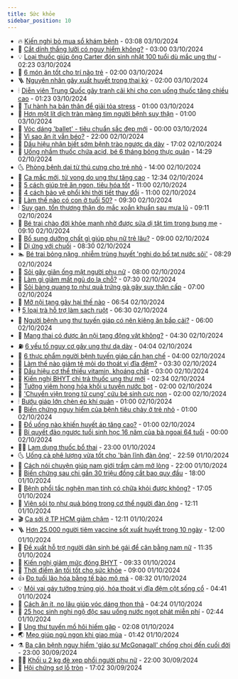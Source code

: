 ```yaml
---
title: Sức khỏe
sidebar_position: 10
---
```


<!-- vnexpress-suc-khoe:START -->
- 🔥 [Kiến nghị bỏ mua sổ khám bệnh](https://vnexpress.net/kien-nghi-bo-mua-so-kham-benh-giay-4799646.html) - 03:08 03/10/2024
- 🥰 [Cắt dính thắng lưỡi có nguy hiểm không?](https://vnexpress.net/cat-dinh-thang-luoi-co-nguy-hiem-khong-4799644.html) - 03:00 03/10/2024
- 💡 [Loại thuốc giúp ông Carter đón sinh nhật 100 tuổi dù mắc ung thư](https://vnexpress.net/loai-thuoc-giup-ong-carter-don-sinh-nhat-100-tuoi-du-mac-ung-thu-4799510.html) - 02:23 03/10/2024
- 🤗 [6 món ăn tốt cho trí não trẻ](https://vnexpress.net/6-mon-an-tot-cho-tri-nao-tre-4799597.html) - 02:00 03/10/2024
- 🪜 [Nguyên nhân gây xuất huyết trong thai kỳ](https://vnexpress.net/nguyen-nhan-gay-xuat-huyet-trong-thai-ky-4799595.html) - 02:00 03/10/2024
- 🕯 [Diễn viên Trung Quốc gây tranh cãi khi cho con uống thuốc tăng chiều cao](https://vnexpress.net/dien-vien-trung-quoc-gay-tranh-cai-khi-cho-con-uong-thuoc-tang-chieu-cao-4799485.html) - 01:23 03/10/2024
- 🤭 [Tự hành hạ bản thân để giải tỏa stress](https://vnexpress.net/hoi-chung-tra-tan-ban-than-de-giai-toa-stress-4798412.html) - 01:00 03/10/2024
- 👀 [Hơn một lít dịch tràn màng tim người bệnh suy thận](https://vnexpress.net/hon-mot-lit-dich-tran-mang-tim-nguoi-benh-suy-than-4799593.html) - 01:00 03/10/2024
- 🌋 [Vóc dáng &#39;ballet&#39; - tiêu chuẩn sắc đẹp mới](https://vnexpress.net/voc-dang-ballet-tieu-chuan-sac-dep-moi-4799472.html) - 00:00 03/10/2024
- 🫶 [Vì sao ăn ít vẫn béo?](https://vnexpress.net/vi-sao-an-it-van-beo-4799261.html) - 22:00 02/10/2024
- 🦆 [Dấu hiệu nhận biết sớm bệnh trào ngược dạ dày](https://vnexpress.net/dau-hieu-nhan-biet-som-benh-trao-nguoc-da-day-4798307.html) - 17:02 02/10/2024
- 🚀 [Uống nhầm thuốc chứa acid, bé 6 tháng bỏng thực quản](https://vnexpress.net/uong-nham-thuoc-chua-acid-be-6-thang-bong-thuc-quan-4799387.html) - 14:29 02/10/2024
- 🌜 [Phòng bệnh dại từ thú cưng cho trẻ nhỏ](https://vnexpress.net/phong-benh-dai-tu-thu-cung-cho-tre-nho-4799511.html) - 14:00 02/10/2024
- 🧰 [Ca mắc mới, tử vong do ung thư tăng cao](https://vnexpress.net/ca-mac-moi-tu-vong-do-ung-thu-tang-cao-4799549.html) - 12:34 02/10/2024
- 💫 [5 cách giúp trẻ ăn ngon, tiêu hóa tốt](https://vnexpress.net/5-cach-giup-tre-an-ngon-tieu-hoa-tot-4799350.html) - 11:00 02/10/2024
- 🌝 [4 cách bảo vệ phổi khi thời tiết thay đổi](https://vnexpress.net/4-cach-bao-ve-phoi-khi-thoi-tiet-thay-doi-4799302.html) - 11:00 02/10/2024
- 🗽 [Làm thế nào có con ở tuổi 50?](https://vnexpress.net/lam-the-nao-co-con-o-tuoi-50-4799326.html) - 09:30 02/10/2024
- 🕯 [Suy gan, tổn thương thận do mắc xoắn khuẩn sau mưa lũ](https://vnexpress.net/suy-gan-ton-thuong-than-do-mac-xoan-khuan-sau-mua-lu-4799357.html) - 09:11 02/10/2024
- 🦅 [Bé trai chào đời khỏe mạnh nhờ được sửa dị tật tim trong bụng mẹ](https://vnexpress.net/be-trai-chao-doi-khoe-manh-nho-duoc-sua-di-tat-tim-trong-bung-me-4799438.html) - 09:10 02/10/2024
- 🦆 [Bổ sung dưỡng chất gì giúp phụ nữ trẻ lâu?](https://vnexpress.net/bo-sung-duong-chat-gi-giup-phu-nu-tre-lau-4799398.html) - 09:00 02/10/2024
- 🎊 [Dị ứng với chuối](https://vnexpress.net/di-ung-voi-chuoi-4799288.html) - 08:30 02/10/2024
- 🏊 [Bé trai bỏng nặng, nhiễm trùng huyết &#39;nghi do bố tạt nước sôi&#39;](https://vnexpress.net/be-trai-bong-nang-nhiem-trung-huyet-nghi-do-bo-tat-nuoc-soi-4799426.html) - 08:29 02/10/2024
- 📝 [Sỏi gây giãn ống mật người phụ nữ](https://vnexpress.net/soi-gay-gian-ong-mat-nguoi-phu-nu-4799391.html) - 08:00 02/10/2024
- 💯 [Làm gì giảm mất ngủ do lạ chỗ?](https://vnexpress.net/lam-gi-giam-mat-ngu-do-la-cho-4799353.html) - 07:30 02/10/2024
- 🌊 [Sỏi bàng quang to như quả trứng gà gây suy thận cấp](https://vnexpress.net/soi-bang-quang-to-nhu-qua-trung-ga-gay-suy-than-cap-4799382.html) - 07:00 02/10/2024
- 🚀 [Mỡ nội tạng gây hại thế nào](https://vnexpress.net/mo-noi-tang-gay-hai-the-nao-4799233.html) - 06:54 02/10/2024
- 🕴 [5 loại trà hỗ trợ làm sạch ruột](https://vnexpress.net/5-loai-tra-ho-tro-lam-sach-ruot-4799317.html) - 06:30 02/10/2024
- 🗽 [Người bệnh ung thư tuyến giáp có nên kiêng ăn bắp cải?](https://vnexpress.net/nguoi-benh-ung-thu-tuyen-giap-co-nen-kieng-an-bap-cai-4799330.html) - 06:00 02/10/2024
- 🎡 [Mang thai có được ăn nội tạng động vật không?](https://vnexpress.net/mang-thai-co-duoc-an-noi-tang-dong-vat-khong-4799306.html) - 04:30 02/10/2024
- ⛽️ [6 yếu tố nguy cơ gây ung thư dạ dày](https://vnexpress.net/6-yeu-to-nguy-co-gay-ung-thu-da-day-4798306.html) - 04:04 02/10/2024
- 🦆 [6 thực phẩm người bệnh tuyến giáp cần hạn chế](https://vnexpress.net/6-thuc-pham-nguoi-benh-tuyen-giap-can-han-che-4799290.html) - 04:00 02/10/2024
- 🤩 [Làm thế nào giảm tê mỏi do thoát vị đĩa đệm?](https://vnexpress.net/lam-the-nao-giam-te-moi-do-thoat-vi-dia-dem-4799259.html) - 03:30 02/10/2024
- 🦒 [Dấu hiệu cơ thể thiếu vitamin, khoáng chất](https://vnexpress.net/dau-hieu-co-the-thieu-vitamin-khoang-chat-4799216.html) - 03:00 02/10/2024
- 💫 [Kiến nghị BHYT chi trả thuốc ung thư mới](https://vnexpress.net/kien-nghi-bhyt-chi-tra-thuoc-ung-thu-moi-4799132.html) - 02:34 02/10/2024
- 🐘 [Tưởng viêm họng hóa khối u tuyến nước bọt](https://vnexpress.net/tuong-viem-hong-hoa-khoi-u-tuyen-nuoc-bot-4799211.html) - 02:00 02/10/2024
- 🚀 [&#39;Chuyển viện trong tử cung&#39; cứu bé sinh cực non](https://vnexpress.net/chuyen-vien-trong-tu-cung-cuu-be-sinh-cuc-non-4799141.html) - 02:00 02/10/2024
- 🕯 [Bướu giáp lớn chèn ép khí quản](https://vnexpress.net/buou-giap-lon-chen-ep-khi-quan-4799144.html) - 01:00 02/10/2024
- 🦏 [Biến chứng nguy hiểm của bệnh tiêu chảy ở trẻ nhỏ](https://vnexpress.net/bien-chung-nguy-hiem-cua-benh-tieu-chay-o-tre-nho-4799092.html) - 01:00 02/10/2024
- 🦄 [Đồ uống nào khiến huyết áp tăng cao?](https://vnexpress.net/do-uong-nao-khien-huyet-ap-tang-cao-4799028.html) - 01:00 02/10/2024
- 🦒 [Bí quyết đảo ngược tuổi sinh học 16 năm của bà ngoại 64 tuổi](https://vnexpress.net/bi-quyet-dao-nguoc-tuoi-sinh-hoc-16-nam-cua-ba-ngoai-64-tuoi-4799078.html) - 00:00 02/10/2024
- 👨‍🏫 [Lạm dụng thuốc bổ thai](https://vnexpress.net/ruoc-hoa-do-lam-dung-thuoc-bo-thai-4798890.html) - 23:00 01/10/2024
- 🌜 [Uống cà phê lượng vừa tốt cho &#39;bản lĩnh đàn ông&#39;](https://vnexpress.net/uong-ca-phe-luong-vua-tot-cho-ban-linh-dan-ong-4799045.html) - 22:59 01/10/2024
- 🚀 [Cách nói chuyện giúp nam giới trầm cảm mở lòng](https://vnexpress.net/cach-noi-chuyen-giup-nam-gioi-tram-cam-mo-long-4798765.html) - 22:00 01/10/2024
- 💃 [Biến chứng sau chi gần 30 triệu đồng cắt bao quy đầu](https://vnexpress.net/bien-chung-sau-chi-gan-30-trieu-dong-cat-bao-quy-dau-4799022.html) - 18:00 01/10/2024
- 💯 [Bệnh phổi tắc nghẽn mạn tính có chữa khỏi được không?](https://vnexpress.net/benh-phoi-tac-nghen-man-tinh-co-chua-khoi-duoc-khong-4798522.html) - 17:05 01/10/2024
- 🤔 [Viên sỏi to như quả bóng trong cơ thể người đàn ông](https://vnexpress.net/vien-soi-to-nhu-qua-bong-trong-co-the-nguoi-dan-ong-4799089.html) - 12:11 01/10/2024
- 🎬 [Ca sởi ở TP HCM giảm chậm](https://vnexpress.net/ca-soi-o-tp-hcm-giam-cham-4799114.html) - 12:11 01/10/2024
- 🪜 [Hơn 25.000 người tiêm vaccine sốt xuất huyết trong 10 ngày](https://vnexpress.net/hon-25-000-nguoi-tiem-vaccine-sot-xuat-huyet-trong-10-ngay-4799060.html) - 12:00 01/10/2024
- 🦣 [Đề xuất hỗ trợ người dân sinh bé gái để cân bằng nam nữ](https://vnexpress.net/de-xuat-ho-tro-nguoi-dan-sinh-be-gai-de-can-bang-nam-nu-4799025.html) - 11:35 01/10/2024
- 🧐 [Kiến nghị giảm mức đóng BHYT](https://vnexpress.net/kien-nghi-giam-muc-dong-bhyt-4798756.html) - 09:33 01/10/2024
- 🤡 [Thời điểm ăn tối tốt cho sức khỏe](https://vnexpress.net/thoi-diem-an-toi-tot-cho-suc-khoe-4798804.html) - 09:00 01/10/2024
- 👍 [Đo tuổi lão hóa bằng tế bào mô má](https://vnexpress.net/do-tuoi-lao-hoa-bang-te-bao-mo-ma-4799006.html) - 08:32 01/10/2024
- 💡 [Mỏi vai gáy tưởng trúng gió, hóa thoát vị đĩa đệm cột sống cổ](https://vnexpress.net/moi-vai-gay-tuong-trung-gio-hoa-thoat-vi-dia-dem-cot-song-co-4798779.html) - 04:41 01/10/2024
- 💯 [Cách ăn ít, no lâu giúp vóc dáng thon thả](https://vnexpress.net/cach-an-it-no-lau-giup-voc-dang-thon-tha-4798787.html) - 04:24 01/10/2024
- 🧠 [25 học sinh nghi ngộ độc sau uống nước ngọt phát miễn phí](https://vnexpress.net/12-hoc-sinh-nhap-vien-sau-khi-uong-nuoc-ngot-phat-mien-phi-4798792.html) - 02:44 01/10/2024
- 🎡 [Ung thư tuyến mồ hôi hiếm gặp](https://vnexpress.net/ung-thu-tuyen-mo-hoi-hiem-gap-4798763.html) - 02:08 01/10/2024
- 🌏 [Mẹo giúp ngủ ngon khi giao mùa](https://vnexpress.net/meo-giup-ngu-ngon-khi-giao-mua-4798399.html) - 01:42 01/10/2024
- ⚗️ [Ba căn bệnh nguy hiểm &#39;giáo sư McGonagall&#39; chống chọi đến cuối đời](https://vnexpress.net/ba-can-benh-nguy-hiem-giao-su-mcgonagall-chong-choi-den-cuoi-doi-4798630.html) - 23:00 30/09/2024
- 👨‍🏫 [Khối u 2 kg đè xẹp phổi người phụ nữ](https://vnexpress.net/khoi-u-2-kg-de-xep-phoi-nguoi-phu-nu-4798585.html) - 22:00 30/09/2024
- 🤖 [Hội chứng sợ lỗ tròn](https://vnexpress.net/hoi-chung-so-lo-tron-4797360.html) - 17:02 30/09/2024<!-- vnexpress-suc-khoe:END -->
